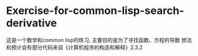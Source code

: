 # Exercise-for-common-lisp-search-derivative
这是一个数学和common lisp的练习, 主要目的是为了寻找函数、方程的导数
想法和预计会有部分代码来自《计算机程序的构造和解释》2.3.2
